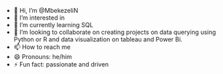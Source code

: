 - 👋 Hi, I’m @MbekezeliN
- 👀 I’m interested in 
- 🌱 I’m currently learning SQL
- 💞️ I’m looking to collaborate on creating projects on data querying using Python or R and data visualization on tableau and Power Bi.
- 📫 How to reach me 
- 😄 Pronouns: he/him
- ⚡ Fun fact: passionate and driven

<!---
MbekezeliN/MbekezeliN is a ✨ special ✨ repository because its `README.md` (this file) appears on your GitHub profile.
You can click the Preview link to take a look at your changes.
--->
